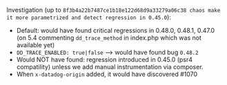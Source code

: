 Investigation (up to `8f3b4a22b7487ce1b18e122d68d9a33279a06c38 chaos make it more parametrized and detect regression in 0.45.0`):

- Default: would have found critical regressions in 0.48.0, 0.48.1, 0.47.0 (on 5.4 commenting `dd_trace_method` in index.php which was not available yet)
- `DD_TRACE_ENABLED: true|false` --> would have found bug `0.48.2`
- Would NOT have found: regression introduced in 0.45.0 (psr4 compatility) unless we add manual instrumentation via composer.
- When `x-datadog-origin` added, it would have discovered #1070
